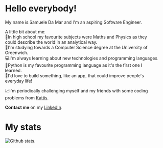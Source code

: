 # Hello everybody! <img src="https://raw.githubusercontent.com/MartinHeinz/MartinHeinz/master/wave.gif" width="2px">
My name is Samuele Da Mar and I'm an aspiring Software Engineer.

A little bit about me:<br>
🏫In high school my favourite subjects were Maths and Physics as they could describe the world in an analytical way.<br>
📖I'm studying towards a Computer Science degree at the University of Greenwich.<br>
💻I'm always learning about new technologies and programming languages.<br>
🐍Python is my favourite programming language as it's the first one I learned.<br>
🚩I'd love to build something, like an app, that could improve people's everyday life!<br>

📈I'm periodically challenging myself and my friends with some coding problems from [Kattis](https://open.kattis.com/problems?show_solved=on&show_tried=on&show_untried=on).

<strong>Contact me</strong> on my [LinkedIn](https://www.linkedin.com/in/samuele-da-mar/).

# My stats
![Github stats](https://github-readme-stats.vercel.app/api?username=samacciu23).
